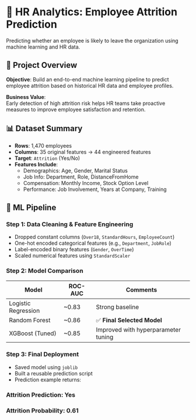 # 🧠 HR Analytics: Employee Attrition Prediction

Predicting whether an employee is likely to leave the organization using machine learning and HR data.

## 📌 Project Overview

**Objective**: Build an end-to-end machine learning pipeline to predict employee attrition based on historical HR data and employee profiles.

**Business Value**:  
Early detection of high attrition risk helps HR teams take proactive measures to improve employee satisfaction and retention.

## 📊 Dataset Summary

- **Rows**: 1,470 employees  
- **Columns**: 35 original features → 44 engineered features  
- **Target**: `Attrition` (Yes/No)  
- **Features Include**:
  - Demographics: Age, Gender, Marital Status
  - Job Info: Department, Role, DistanceFromHome
  - Compensation: Monthly Income, Stock Option Level
  - Performance: Job Involvement, Years at Company, Training

## 🧪 ML Pipeline

### Step 1: Data Cleaning & Feature Engineering
- Dropped constant columns (`Over18`, `StandardHours`, `EmployeeCount`)
- One-hot encoded categorical features (e.g., `Department`, `JobRole`)
- Label-encoded binary features (`Gender`, `OverTime`)
- Scaled numerical features using `StandardScaler`

### Step 2: Model Comparison
| Model               | ROC-AUC | Comments                         |
|--------------------|---------|----------------------------------|
| Logistic Regression| ~0.83   | Strong baseline                  |
| Random Forest       | ~0.86   | ✅ **Final Selected Model**       |
| XGBoost (Tuned)     | ~0.85   | Improved with hyperparameter tuning|

### Step 3: Final Deployment
- Saved model using `joblib`
- Built a reusable prediction script
- Prediction example returns:

### Attrition Prediction: Yes
### Attrition Probability: 0.61


